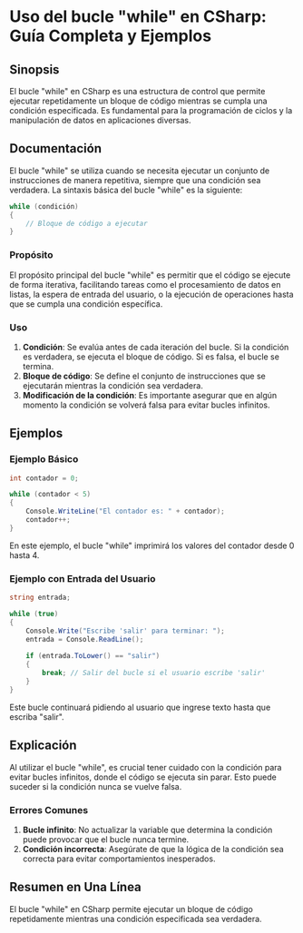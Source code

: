 <!--
Meta Description: # Uso del bucle "while" en CSharp: Guía Completa y Ejemplos ## Sinopsis El bucle "while" en CSharp es una estructura de control que permite ejecutar r...
Meta Keywords: condición, bucle, while, que, del
-->

# Uso del bucle "while" en CSharp: Guía Completa y Ejemplos

## Sinopsis
El bucle "while" en CSharp es una estructura de control que permite ejecutar repetidamente un bloque de código mientras se cumpla una condición especificada. Es fundamental para la programación de ciclos y la manipulación de datos en aplicaciones diversas.

## Documentación
El bucle "while" se utiliza cuando se necesita ejecutar un conjunto de instrucciones de manera repetitiva, siempre que una condición sea verdadera. La sintaxis básica del bucle "while" es la siguiente:

```csharp
while (condición)
{
    // Bloque de código a ejecutar
}
```

### Propósito
El propósito principal del bucle "while" es permitir que el código se ejecute de forma iterativa, facilitando tareas como el procesamiento de datos en listas, la espera de entrada del usuario, o la ejecución de operaciones hasta que se cumpla una condición específica.

### Uso
1. **Condición**: Se evalúa antes de cada iteración del bucle. Si la condición es verdadera, se ejecuta el bloque de código. Si es falsa, el bucle se termina.
2. **Bloque de código**: Se define el conjunto de instrucciones que se ejecutarán mientras la condición sea verdadera.
3. **Modificación de la condición**: Es importante asegurar que en algún momento la condición se volverá falsa para evitar bucles infinitos.

## Ejemplos
### Ejemplo Básico
```csharp
int contador = 0;

while (contador < 5)
{
    Console.WriteLine("El contador es: " + contador);
    contador++;
}
```
En este ejemplo, el bucle "while" imprimirá los valores del contador desde 0 hasta 4.

### Ejemplo con Entrada del Usuario
```csharp
string entrada;

while (true)
{
    Console.Write("Escribe 'salir' para terminar: ");
    entrada = Console.ReadLine();
    
    if (entrada.ToLower() == "salir")
    {
        break; // Salir del bucle si el usuario escribe 'salir'
    }
}
```
Este bucle continuará pidiendo al usuario que ingrese texto hasta que escriba "salir".

## Explicación
Al utilizar el bucle "while", es crucial tener cuidado con la condición para evitar bucles infinitos, donde el código se ejecuta sin parar. Esto puede suceder si la condición nunca se vuelve falsa. 

### Errores Comunes
1. **Bucle infinito**: No actualizar la variable que determina la condición puede provocar que el bucle nunca termine.
2. **Condición incorrecta**: Asegúrate de que la lógica de la condición sea correcta para evitar comportamientos inesperados.

## Resumen en Una Línea
El bucle "while" en CSharp permite ejecutar un bloque de código repetidamente mientras una condición especificada sea verdadera.